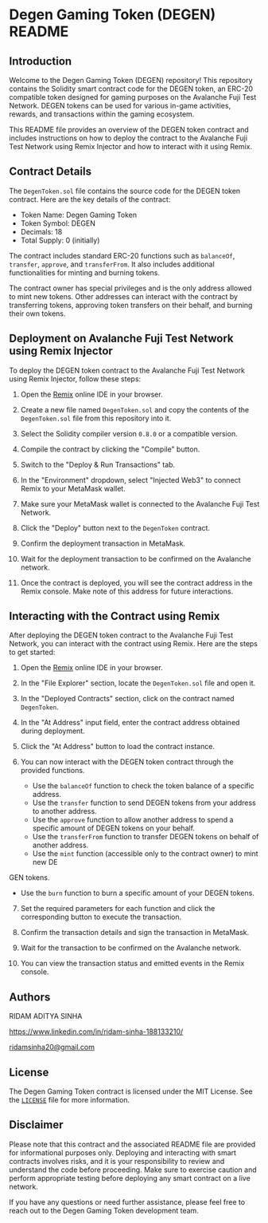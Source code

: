 # Degen Gaming Token (DEGEN) README

## Introduction

Welcome to the Degen Gaming Token (DEGEN) repository! This repository contains the Solidity smart contract code for the DEGEN token, an ERC-20 compatible token designed for gaming purposes on the Avalanche Fuji Test Network. DEGEN tokens can be used for various in-game activities, rewards, and transactions within the gaming ecosystem.

This README file provides an overview of the DEGEN token contract and includes instructions on how to deploy the contract to the Avalanche Fuji Test Network using Remix Injector and how to interact with it using Remix.

## Contract Details

The `DegenToken.sol` file contains the source code for the DEGEN token contract. Here are the key details of the contract:

- Token Name: Degen Gaming Token
- Token Symbol: DEGEN
- Decimals: 18
- Total Supply: 0 (initially)

The contract includes standard ERC-20 functions such as `balanceOf`, `transfer`, `approve`, and `transferFrom`. It also includes additional functionalities for minting and burning tokens.

The contract owner has special privileges and is the only address allowed to mint new tokens. Other addresses can interact with the contract by transferring tokens, approving token transfers on their behalf, and burning their own tokens.

## Deployment on Avalanche Fuji Test Network using Remix Injector

To deploy the DEGEN token contract to the Avalanche Fuji Test Network using Remix Injector, follow these steps:

1. Open the [Remix](https://remix.ethereum.org/) online IDE in your browser.

2. Create a new file named `DegenToken.sol` and copy the contents of the `DegenToken.sol` file from this repository into it.

3. Select the Solidity compiler version `0.8.0` or a compatible version.

4. Compile the contract by clicking the "Compile" button.

5. Switch to the "Deploy & Run Transactions" tab.

6. In the "Environment" dropdown, select "Injected Web3" to connect Remix to your MetaMask wallet.

7. Make sure your MetaMask wallet is connected to the Avalanche Fuji Test Network.

8. Click the "Deploy" button next to the `DegenToken` contract.

9. Confirm the deployment transaction in MetaMask.

10. Wait for the deployment transaction to be confirmed on the Avalanche network.

11. Once the contract is deployed, you will see the contract address in the Remix console. Make note of this address for future interactions.

## Interacting with the Contract using Remix

After deploying the DEGEN token contract to the Avalanche Fuji Test Network, you can interact with the contract using Remix. Here are the steps to get started:

1. Open the [Remix](https://remix.ethereum.org/) online IDE in your browser.

2. In the "File Explorer" section, locate the `DegenToken.sol` file and open it.

3. In the "Deployed Contracts" section, click on the contract named `DegenToken`.

4. In the "At Address" input field, enter the contract address obtained during deployment.

5. Click the "At Address" button to load the contract instance.

6. You can now interact with the DEGEN token contract through the provided functions.

   - Use the `balanceOf` function to check the token balance of a specific address.
   - Use the `transfer` function to send DEGEN tokens from your address to another address.
   - Use the `approve` function to allow another address to spend a specific amount of DEGEN tokens on your behalf.
   - Use the `transferFrom` function to transfer DEGEN tokens on behalf of another address.
   - Use the `mint` function (accessible only to the contract owner) to mint new DE

GEN tokens.
   - Use the `burn` function to burn a specific amount of your DEGEN tokens.

7. Set the required parameters for each function and click the corresponding button to execute the transaction.

8. Confirm the transaction details and sign the transaction in MetaMask.

9. Wait for the transaction to be confirmed on the Avalanche network.

10. You can view the transaction status and emitted events in the Remix console.

## Authors

RIDAM ADITYA SINHA

https://www.linkedin.com/in/ridam-sinha-188133210/

ridamsinha20@gmail.com

## License

The Degen Gaming Token contract is licensed under the MIT License. See the [`LICENSE`](LICENSE) file for more information.

## Disclaimer

Please note that this contract and the associated README file are provided for informational purposes only. Deploying and interacting with smart contracts involves risks, and it is your responsibility to review and understand the code before proceeding. Make sure to exercise caution and perform appropriate testing before deploying any smart contract on a live network.

If you have any questions or need further assistance, please feel free to reach out to the Degen Gaming Token development team.
